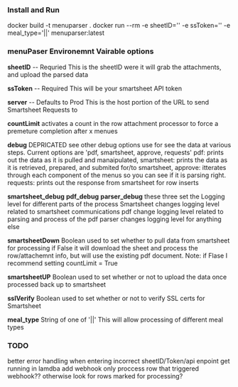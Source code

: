 <h3>Install and Run</h3>
  docker build -t menuparser .
  docker run --rm -e sheetID='<your_sheet_id>' -e ssToken='<your_smartsheet_api_token>' -e meal_type='<Meal>|<Dessert>|<Recipe>' menuparser:latest

<h3>menuPaser Environemnt Vairable options</h3>

  **sheetID** -- Requried
      This is the sheetID were it will grab the attachments, and upload the parsed data
  
  **ssToken** -- Required
      This will be your smartsheet API token

  **server** -- Defaults to Prod
      This is the host portion of the URL to send Smartsheet Requests to
  
  **countLimit**
      activates a count in the row attachment processor to force a premeture completion after x menues
  
  **debug** DEPRICATED see other debug options
      use for see the data at various steps.
      Current options are 'pdf, smartsheet, approve, requests'
        pdf: prints out the data as it is pulled and manaipulated,
        smartsheet: prints the data as it is retrieved, prepared, and submited for/to smartsheet,
        approve: itterates through each component of the menus so you can see if it is parsing right.
        requests: prints out the response from smartsheet for row inserts

  **smartsheet_debug**
  **pdf_debug**
  **parser_debug**
     these three set the Logging level for different parts of the process
     Smartsheet changes logging level related to smartsheet communications
     pdf change logging level related to parsing and process of the pdf
     parser changes logging level for anything else

  **smartsheetDown**
      Boolean used to set whether to pull data from smartsheet for processing
      if False it will download the sheet and process the row/attachemnt info, but will use the existing pdf document.
      Note: if Flase I recommend setting countLimit = True
  
  **smartsheetUP**
      Boolean used to set whether or not to upload the data once processed back up to smartsheet

  **sslVerify**
      Boolean used to set whether or not to verify SSL certs for Smartsheet

  **meal_type**
      String of one of '<Meal>|<Dessert>|<Recipe>'
      This will allow processing of different meal types


<h3>TODO</h3>
better error handling when entering incorrect sheetID/Token/api enpoint
get running in lamdba
add webhook
only proccess row that triggered webhook?? otherwise look for rows marked for processing?
